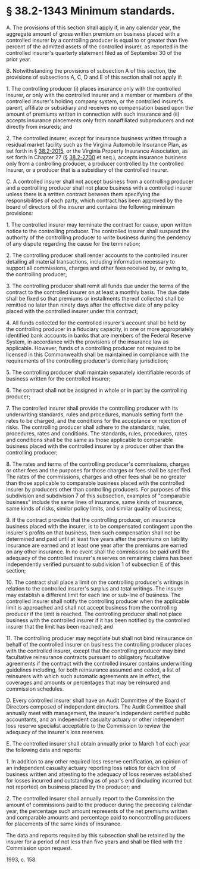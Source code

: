 # § 38.2-1343 Minimum standards.

<p>A. The provisions of this section shall apply if, in any calendar year, the aggregate amount of gross written premium on business placed with a controlled insurer by a controlling producer is equal to or greater than five percent of the admitted assets of the controlled insurer, as reported in the controlled insurer's quarterly statement filed as of September 30 of the prior year.</p><p>B. Notwithstanding the provisions of subsection A of this section, the provisions of subsections A, C, D and E of this section shall not apply if:</p><p>1. The controlling producer (i) places insurance only with the controlled insurer, or only with the controlled insurer and a member or members of the controlled insurer's holding company system, or the controlled insurer's parent, affiliate or subsidiary and receives no compensation based upon the amount of premiums written in connection with such insurance and (ii) accepts insurance placements only from nonaffiliated subproducers and not directly from insureds; and</p><p>2. The controlled insurer, except for insurance business written through a residual market facility such as the Virginia Automobile Insurance Plan, as set forth in § <a href='http://law.lis.virginia.gov/vacode/38.2-2015/'>38.2-2015</a>, or the Virginia Property Insurance Association, as set forth in Chapter 27 (§ <a href='http://law.lis.virginia.gov/vacode/38.2-2700/'>38.2-2700</a> et seq.), accepts insurance business only from a controlling producer, a producer controlled by the controlled insurer, or a producer that is a subsidiary of the controlled insurer.</p><p>C. A controlled insurer shall not accept business from a controlling producer and a controlling producer shall not place business with a controlled insurer unless there is a written contract between them specifying the responsibilities of each party, which contract has been approved by the board of directors of the insurer and contains the following minimum provisions:</p><p>1. The controlled insurer may terminate the contract for cause, upon written notice to the controlling producer. The controlled insurer shall suspend the authority of the controlling producer to write business during the pendency of any dispute regarding the cause for the termination;</p><p>2. The controlling producer shall render accounts to the controlled insurer detailing all material transactions, including information necessary to support all commissions, charges and other fees received by, or owing to, the controlling producer;</p><p>3. The controlling producer shall remit all funds due under the terms of the contract to the controlled insurer on at least a monthly basis. The due date shall be fixed so that premiums or installments thereof collected shall be remitted no later than ninety days after the effective date of any policy placed with the controlled insurer under this contract;</p><p>4. All funds collected for the controlled insurer's account shall be held by the controlling producer in a fiduciary capacity, in one or more appropriately identified bank accounts in banks that are members of the Federal Reserve System, in accordance with the provisions of the insurance law as applicable. However, funds of a controlling producer not required to be licensed in this Commonwealth shall be maintained in compliance with the requirements of the controlling producer's domiciliary jurisdiction;</p><p>5. The controlling producer shall maintain separately identifiable records of business written for the controlled insurer;</p><p>6. The contract shall not be assigned in whole or in part by the controlling producer;</p><p>7. The controlled insurer shall provide the controlling producer with its underwriting standards, rules and procedures, manuals setting forth the rates to be charged, and the conditions for the acceptance or rejection of risks. The controlling producer shall adhere to the standards, rules, procedures, rates and conditions. The standards, rules, procedures, rates and conditions shall be the same as those applicable to comparable business placed with the controlled insurer by a producer other than the controlling producer;</p><p>8. The rates and terms of the controlling producer's commissions, charges or other fees and the purposes for those charges or fees shall be specified. The rates of the commissions, charges and other fees shall be no greater than those applicable to comparable business placed with the controlled insurer by producers other than controlling producers. For purposes of this subdivision and subdivision 7 of this subsection, examples of "comparable business" include the same lines of insurance, same kinds of insurance, same kinds of risks, similar policy limits, and similar quality of business;</p><p>9. If the contract provides that the controlling producer, on insurance business placed with the insurer, is to be compensated contingent upon the insurer's profits on that business, then such compensation shall not be determined and paid until at least five years after the premiums on liability insurance are earned and at least one year after the premiums are earned on any other insurance. In no event shall the commissions be paid until the adequacy of the controlled insurer's reserves on remaining claims has been independently verified pursuant to subdivision 1 of subsection E of this section;</p><p>10. The contract shall place a limit on the controlling producer's writings in relation to the controlled insurer's surplus and total writings. The insurer may establish a different limit for each line or sub-line of business. The controlled insurer shall notify the controlling producer when the applicable limit is approached and shall not accept business from the controlling producer if the limit is reached. The controlling producer shall not place business with the controlled insurer if it has been notified by the controlled insurer that the limit has been reached; and</p><p>11. The controlling producer may negotiate but shall not bind reinsurance on behalf of the controlled insurer on business the controlling producer places with the controlled insurer, except that the controlling producer may bind facultative reinsurance contracts pursuant to obligatory facultative agreements if the contract with the controlled insurer contains underwriting guidelines including, for both reinsurance assumed and ceded, a list of reinsurers with which such automatic agreements are in effect, the coverages and amounts or percentages that may be reinsured and commission schedules.</p><p>D. Every controlled insurer shall have an Audit Committee of the Board of Directors composed of independent directors. The Audit Committee shall annually meet with management, the insurer's independent certified public accountants, and an independent casualty actuary or other independent loss reserve specialist acceptable to the Commission to review the adequacy of the insurer's loss reserves.</p><p>E. The controlled insurer shall obtain annually prior to March 1 of each year the following data and reports:</p><p>1. In addition to any other required loss reserve certification, an opinion of an independent casualty actuary reporting loss ratios for each line of business written and attesting to the adequacy of loss reserves established for losses incurred and outstanding as of year's end (including incurred but not reported) on business placed by the producer; and</p><p>2. The controlled insurer shall annually report to the Commission the amount of commissions paid to the producer during the preceding calendar year, the percentage such amount represents of the net premiums written and comparable amounts and percentage paid to noncontrolling producers for placements of the same kinds of insurance.</p><p>The data and reports required by this subsection shall be retained by the insurer for a period of not less than five years and shall be filed with the Commission upon request.</p><p>1993, c. 158.</p>